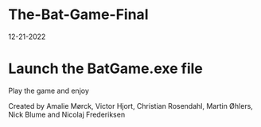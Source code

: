 # The-Bat-Game-Final
12-21-2022
# Launch the BatGame.exe file
Play the game and enjoy

Created by Amalie Mørck, Victor Hjort, Christian Rosendahl, Martin Øhlers, Nick Blume and Nicolaj Frederiksen
